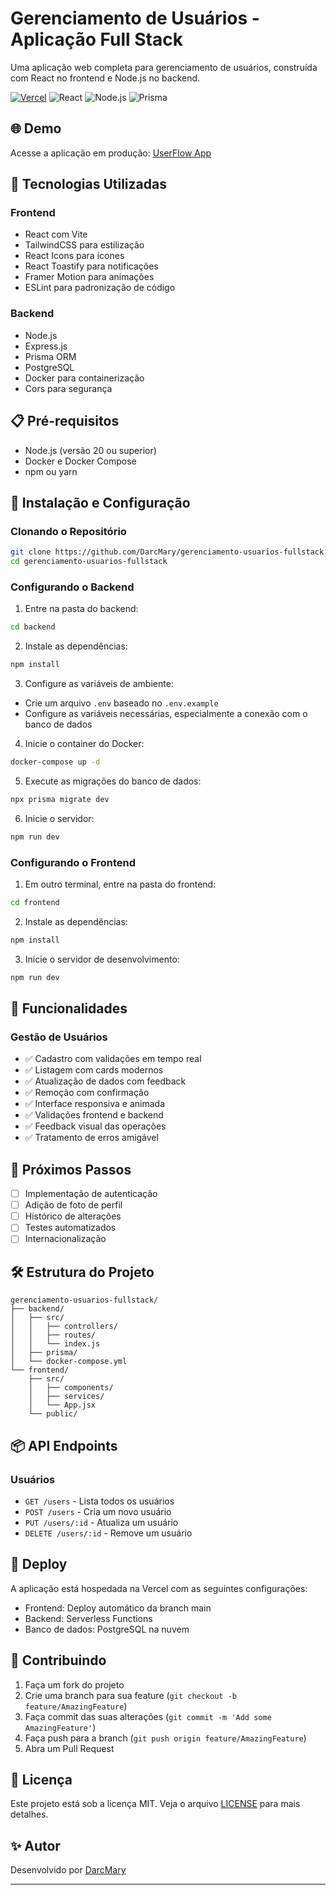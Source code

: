 # Gerenciamento de Usuários - Aplicação Full Stack

Uma aplicação web completa para gerenciamento de usuários, construída com React no frontend e Node.js no backend.

[![Vercel](https://img.shields.io/badge/Vercel-000000?style=for-the-badge&logo=vercel&logoColor=white)](https://gerenciamento-usuarios-fullstack.vercel.app/)
![React](https://img.shields.io/badge/React-19.1.0-blue?style=for-the-badge&logo=react)
![Node.js](https://img.shields.io/badge/Node.js-20.x-green?style=for-the-badge&logo=node.js)
![Prisma](https://img.shields.io/badge/Prisma-6.x-cyan?style=for-the-badge&logo=prisma)

## 🌐 Demo

Acesse a aplicação em produção: [UserFlow App](https://gerenciamento-usuarios-fullstack.vercel.app/)

## 🚀 Tecnologias Utilizadas

### Frontend
- React com Vite
- TailwindCSS para estilização
- React Icons para ícones
- React Toastify para notificações
- Framer Motion para animações
- ESLint para padronização de código

### Backend
- Node.js
- Express.js
- Prisma ORM
- PostgreSQL
- Docker para containerização
- Cors para segurança

## 📋 Pré-requisitos

- Node.js (versão 20 ou superior)
- Docker e Docker Compose
- npm ou yarn

## 🔧 Instalação e Configuração

### Clonando o Repositório

```bash
git clone https://github.com/DarcMary/gerenciamento-usuarios-fullstack.git
cd gerenciamento-usuarios-fullstack
```

### Configurando o Backend

1. Entre na pasta do backend:
```bash
cd backend
```

2. Instale as dependências:
```bash
npm install
```

3. Configure as variáveis de ambiente:
- Crie um arquivo `.env` baseado no `.env.example`
- Configure as variáveis necessárias, especialmente a conexão com o banco de dados

4. Inicie o container do Docker:
```bash
docker-compose up -d
```

5. Execute as migrações do banco de dados:
```bash
npx prisma migrate dev
```

6. Inicie o servidor:
```bash
npm run dev
```

### Configurando o Frontend

1. Em outro terminal, entre na pasta do frontend:
```bash
cd frontend
```

2. Instale as dependências:
```bash
npm install
```

3. Inicie o servidor de desenvolvimento:
```bash
npm run dev
```

## 🌟 Funcionalidades

### Gestão de Usuários
- ✅ Cadastro com validações em tempo real
- ✅ Listagem com cards modernos
- ✅ Atualização de dados com feedback
- ✅ Remoção com confirmação
- ✅ Interface responsiva e animada
- ✅ Validações frontend e backend
- ✅ Feedback visual das operações
- ✅ Tratamento de erros amigável

## 🎯 Próximos Passos

- [ ] Implementação de autenticação
- [ ] Adição de foto de perfil
- [ ] Histórico de alterações
- [ ] Testes automatizados
- [ ] Internacionalização

## 🛠️ Estrutura do Projeto

```
gerenciamento-usuarios-fullstack/
├── backend/
│   ├── src/
│   │   ├── controllers/
│   │   ├── routes/
│   │   └── index.js
│   ├── prisma/
│   └── docker-compose.yml
└── frontend/
    ├── src/
    │   ├── components/
    │   ├── services/
    │   └── App.jsx
    └── public/
```

## 📦 API Endpoints

### Usuários

- `GET /users` - Lista todos os usuários
- `POST /users` - Cria um novo usuário
- `PUT /users/:id` - Atualiza um usuário
- `DELETE /users/:id` - Remove um usuário

## 🚀 Deploy

A aplicação está hospedada na Vercel com as seguintes configurações:

- Frontend: Deploy automático da branch main
- Backend: Serverless Functions
- Banco de dados: PostgreSQL na nuvem

## 🤝 Contribuindo

1. Faça um fork do projeto
2. Crie uma branch para sua feature (`git checkout -b feature/AmazingFeature`)
3. Faça commit das suas alterações (`git commit -m 'Add some AmazingFeature'`)
4. Faça push para a branch (`git push origin feature/AmazingFeature`)
5. Abra um Pull Request

## 📝 Licença

Este projeto está sob a licença MIT. Veja o arquivo [LICENSE](LICENSE) para mais detalhes.

## ✨ Autor

Desenvolvido por [DarcMary](https://github.com/DarcMary)

---
